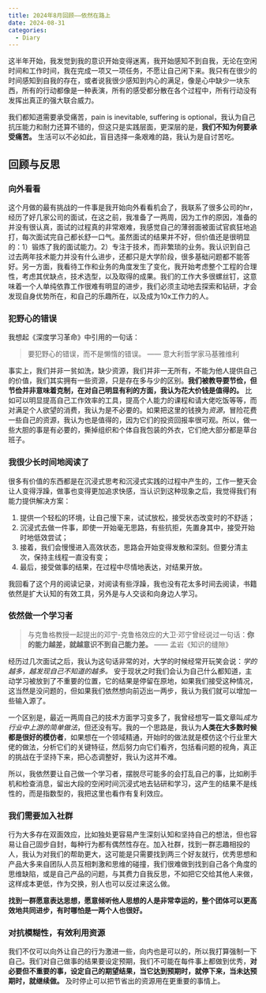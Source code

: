 ```yaml
---
title: 2024年8月回顾——依然在路上
date: 2024-08-31
categories:
  - Diary
---
```

这半年开始，我发觉到我的意识开始变得迷离，我开始感知不到自我，无论在空闲时间和工作时间，我在完成一项又一项任务，不愿让自己闲下来。我只有在很少的时间感知到自我的存在，或者说我很少感知到内心的满足，像是心中缺少一块东西，所有的行动都像是一种表演，所有的感受都分散在各个过程中，所有行动没有发挥出真正的强大联合威力。

我们都知道需要承受痛苦，pain is inevitable, suffering is optional，我认为自己抗压能力和耐力还算不错的，但这只是实践层面，更深层的是，**我们不知为何要承受痛苦。** 生活可以不必如此，盲目选择一条艰难的路，我认为是自讨苦吃。
## 回顾与反思

### 向外看看

这个月做的最有挑战的一件事是我开始向外看看机会了，我联系了很多公司的hr，经历了好几家公司的面试，在这之前，我准备了一两周，因为工作的原因，准备的并没有很认真，面试的过程真的非常艰难，我感觉自己的薄弱面被面试官疯狂地追打，每次面试完自己都长舒一口气。虽然面试的结果并不好，但价值还是很明显的：1）锻炼了我的面试能力。2）专注于技术，而非繁琐的业务。我认识到自己过去两年技术能力并没有什么进步，还都只是大学阶段，很多基础问题都不能答好。另一方面，我看待工作和业务的角度发生了变化，我开始考虑整个工程的合理性，考虑其优缺点，技术选型，以及取得的成果。我们的工作大多很螺丝钉，这意味着一个人单纯依靠工作很难有明显的进步，我们必须主动地去探索和钻研，才会发现自身优势所在，和自己的乐趣所在，以及成为10x工作力的人。

### 犯野心的错误

我想起《深度学习革命》中引用的一句话：

> 要犯野心的错误，而不是懒惰的错误。
> —— 意大利哲学家马基雅维利

事实上，我们并非一贫如洗，缺少资源，我们并非一无所有，不能为他人提供自己的价值，我们其实拥有一些资源，只是存在多与少的区别。**我们被教导要节俭，但节俭并非意味着克制，在对自己明显有利的方面，我认为花大价钱是值得的。** 比如可以明显提高自己工作效率的工具，提高个人能力的课程和请大佬吃饭等等，而对满足个人欲望的消费，我认为是不必要的。如果把这里的钱换为*资源*，冒险花费一些自己的资源，我认为也是值得的，因为它们的投资回报率很可观。所以，做一些大胆的事是有必要的，撕掉组织和个体自我包装的外衣，它们绝大部分都是草台班子。

### 我很少长时间地阅读了

很多有价值的东西都是在沉浸式思考和沉浸式实践的过程中产生的，工作一整天会让人变得浮躁，做事也变得更加追求快感，当认识到这种现象之后，我觉得我们有能力提供解决方案：
1. 提供一个轻松的环境，让自己慢下来，试试放松，接受状态改变时的不舒适；
2. 沉浸式去做一件事，即使一开始毫无思路，有些抗拒，先置身其中，接受开始时地低效尝试；
3. 接着，我们会慢慢进入高效状态，思路会开始变得发散和深刻。但要分清主次，保持主线程一直没有变；
4. 最后，接受做事的结果，在过程中尽情地表达，对结果开放。

我回看了这个月的阅读记录，对阅读有些浮躁，我也没有花太多时间去阅读，书籍依然是扩大认知的有效工具，另外是与人交谈和向身边人学习。

### 依然做一个学习者

> 与克鲁格教授一起提出的邓宁-克鲁格效应的大卫·邓宁曾经说过一句话：**你的能力越差，就越意识不到自己能力差。**
> —— 孟岩《知识的缝隙》

经历过几次面试之后，我认为这句话非常的对，大学的时候经常开玩笑会说：*学的越多，越发现自己不知道的越多。* 安于现状之时我们会认为自己什么都知道，主动学习被放到了不重要的位置，它的结果是停留在原地，如果我们接受这种情况，这当然是没问题的，但如果我们依然想向前迈出一两步，我认为我们就可以增加一些输入源了。

一个区别是，最近一两周自己的技术方面学习变多了，我曾经想写一篇文章叫*成为行业中上游的简单做法*，但还没有写。我的一个思路是，我认为**人类在大多数时候都是很好的模仿者**，如果想在一个领域精通，开始时的做法就是模仿这个行业里大佬的做法，分析它们的关键特征，然后努力向它们看齐，包括看问题的视角，真正的挑战在于坚持下来，把心态调整好，我认为这并不难。

所以，我依然要让自己做一个学习者，摆脱尽可能多的会打乱自己的事，比如刷手机和检查消息，留出大段的空闲时间沉浸式地去钻研和学习，这产生的结果不是线性的，而是指数型的，我把这里也看作有复利效应。

### 我们需要加入社群

行为大多存在双面效应，比如独处更容易产生深刻认知和坚持自己的想法，但也容易让自己固步自封，每种行为都有偶然性存在。加入社群，找到一群志趣相投的人，我认为对我们的帮助更大，这可能是只需要找到两三个好友就行，优秀思想和产品大多来自团队人员互相刺激和思维的碰撞，我们很难做到找到自己各个角度的思维缺陷，或是自己产品的问题，与其费力自我反思，不如把它交给其他人来做，这样成本更低，作为交换，别人也可以反过来这么做。

**找到一群愿意表达思想，愿意倾听他人思想的人是非常幸运的，整个团体可以更高效地共同进步，有时哪怕是一两个人也很好。**

### 对抗模糊性，有效利用资源

我们不仅可以向外让自己的行为激进一些，向内也是可以的，所以我打算强制一下自己。我们对自己做事的结果要设定预期，我们不可能在每件事上都做到优秀，**对必要但不重要的事，设定自己的期望结果，当它达到预期时，就停下来，当未达预期时，就继续做。** 及时停止可以把节省出的资源用在更重要的事情上。